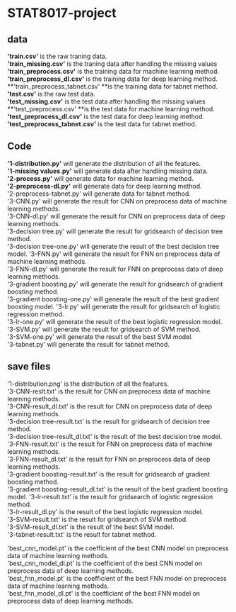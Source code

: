 # STAT8017-project  
## data  
**'train.csv'** is the raw traning data.  
**'train_missing.csv'** is the traning data after handling the missing values   
**'train_preprocess.csv'** is the training data for machine learning method.  
**'train_preprocess_dl.csv'** is the training data for deep learning method.  
**'train_preprocess_tabnet.csv' **is the training data for tabnet method.  
**'test.csv'** is the raw test data.  
**'test_missing.csv'** is the test data after handling the missing values   
**'test_preprocess.csv' **is the test data for machine learning method.  
**'test_preprocess_dl.csv'** is the test data for deep learning method.  
**'test_preprocess_tabnet.csv'** is the test data for tabnet method.  



## Code  
**'1-distribution.py'** will generate the distribution of all the features.  
**'1-missing values.py'** will generate data after handling missing data.  
**'2-process.py'** will generate data for machine learning method.  
**'2-preprocess-dl.py'** will generate data for deep learning method.  
'2-preprocess-tabnet.py' will generate data for tabnet method.  
'3-CNN.py' will generate the result for CNN on preprocess data of machine learning methods.  
'3-CNN-dl.py' will generate the result for CNN on preprocess data of deep learning methods.   
'3-decision tree.py' will generate the result for gridsearch of decision tree method.  
'3-decision tree-one.py' will generate the result of the best decision tree model.
'3-FNN.py' will generate the result for FNN on preprocess data of machine learning methods.  
'3-FNN-dl.py' will generate the result for FNN on preprocess data of deep learning methods.  
'3-gradient boosting.py' will generate the result for gridsearch of gradient boosting method.  
'3-gradient boosting-one.py' will generate the result of the best gradient boosting model.
'3-lr.py' will generate the result for gridsearch of logistic regression method.  
'3-lr-one.py' will generate the result of the best logistic regression model.  
'3-SVM.py' will generate the result for gridsearch of SVM method.  
'3-SVM-one.py' will generate the result of the best SVM model.  
'3-tabnet.py' will generate the result for tabnet method.  

## save files
'1-distribution.png' is the distribution of all the features.  
'3-CNN-reslt.txt' is the result for CNN on preprocess data of machine learning methods.  
'3-CNN-result_dl.txt' is the result for CNN on preprocess data of deep learning methods.   
'3-decision tree-result.txt' is the result for gridsearch of decision tree method.  
'3-decision tree-result_dl.txt' is the result of the best decision tree model.
'3-FNN-result.txt' is the result for FNN on preprocess data of machine learning methods.  
'3-FNN-result_dl.txt' is the result for FNN on preprocess data of deep learning methods.  
'3-gradient boosting-result.txt' is the result for gridsearch of gradient boosting method.  
'3-gradient boosting-result_dl.txt' is the result of the best gradient boosting model.
'3-lr-result.txt' is the result for gridsearch of logistic regression method.  
'3-lr-result_dl.py' is the result of the best logistic regression model.  
'3-SVM-result.txt' is the result for gridsearch of SVM method.  
'3-SVM-result_dl.txt' is the result of the best SVM model.  
'3-tabnet-result.txt' is the result for tabnet method.  

'best_cnn_model.pt' is the coefficient of the best CNN model on preprocess data of machine learning methods.  
'best_cnn_model_dl.pt' is the coefficient of the best CNN model on preprocess data of deep learning methods.  
'best_fnn_model.pt' is the coefficient of the best FNN model on preprocess data of machine learning methods.  
'best_fnn_model_dl.pt' is the coefficient of the best FNN model on preprocess data of deep learning methods.  




